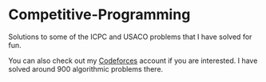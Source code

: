 # Competitive-Programming

Solutions to some of the ICPC and USACO problems that I have solved for fun.

You can also check out my [Codeforces](https://codeforces.com/profile/salehsargolzaee) account if you are interested. I have solved around 900 algorithmic problems there.
